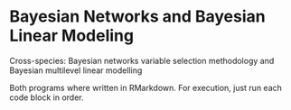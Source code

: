 # Bayesian Networks and Bayesian Linear Modeling
Cross-species: Bayesian networks variable selection methodology and Bayesian multilevel linear modelling 

Both programs where written in RMarkdown. For execution, just run each code block in order. 
